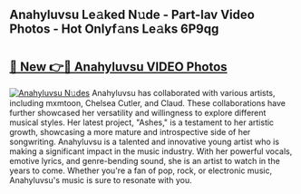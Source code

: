 ## Anahyluvsu Le𝚊ked N𝚞de - Part-Iav Video Photos - Hot Onlyf𝚊ns Le𝚊ks 6P9qg

# <h2><a href="http://ac51872.deff.icu/?id=Anahyluvsu">🔗 New 👉🔴 Anahyluvsu VIDEO Photos</a></h2>

[![Anahyluvsu N𝚞des](https://i.imgur.com/rIISA9y.gif)](http://ac51872.deff.icu/?id=Anahyluvsu)
Anahyluvsu has collaborated with various artists, including mxmtoon, Chelsea Cutler, and Claud. These collaborations have further showcased her versatility and willingness to explore different musical styles. Her latest project, "Ashes," is a testament to her artistic growth, showcasing a more mature and introspective side of her songwriting. Anahyluvsu is a talented and innovative young artist who is making a significant impact in the music industry. With her powerful vocals, emotive lyrics, and genre-bending sound, she is an artist to watch in the years to come. Whether you're a fan of pop, rock, or electronic music, Anahyluvsu's music is sure to resonate with you.
